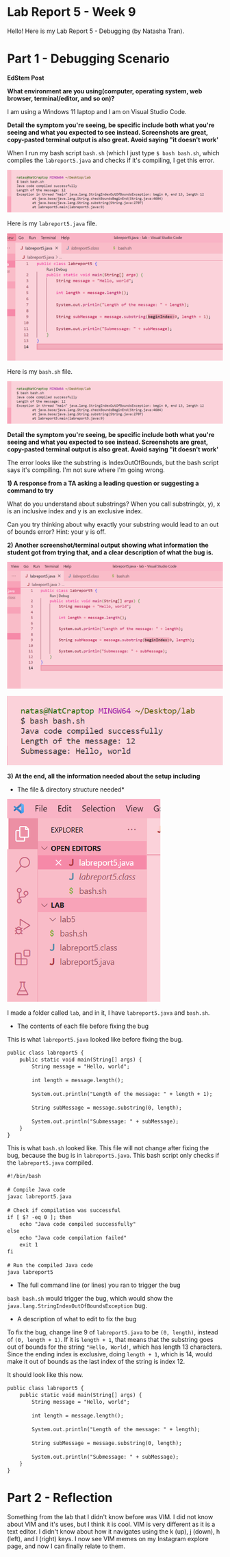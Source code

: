 # Lab Report 5 - Week 9


Hello! Here is my Lab Report 5 - Debugging (by Natasha Tran).


# Part 1 - Debugging Scenario

**EdStem Post**

**What environment are you using(computer, operating system, web browser, terminal/editor, and so on)?**

I am using a Windows 11 laptop and I am on Visual Studio Code.

**Detail the symptom you're seeing, be specific include both what you're seeing and what you expected to see instead. Screenshots are great, copy-pasted terminal output is also
great. Avoid saying "it doesn't work'**

When I run my bash script `bash.sh` (which I just type `$ bash bash.sh`, which compiles the `labreport5.java` and checks if it's compiling, I get this error.

![Image](error.png)

Here is my `labreport5.java` file.

![Image](labreport5.png)

Here is my `bash.sh` file.

![Image](error.png)

**Detail the symptom you're seeing, be specific include both what you're seeing and what you expected to see instead. Screenshots are great, copy-pasted terminal output is also
great. Avoid saying "it doesn't work'**

The error looks like the substring is IndexOutOfBounds, but the bash script says it's compiling. I'm not sure where I'm going wrong.

**1) A response from a TA asking a leading question or suggesting a command to try**

What do you understand about substrings? When you call substring(x, y), x is an inclusive index and y is an exclusive index.

Can you try thinking about why exactly your substring would lead to an out of bounds error? Hint: your y is off.

**2) Another screenshot/terminal output showing what information the student got from trying that, and a clear description of what the bug is.**

![Image](fixedcode.png)
 
![Image](fixederror.png)

**3) At the end, all the information needed about the setup including**

* The file & directory structure needed*


![Image](files.png)

I made a folder called `lab`, and in it, I have `labreport5.java` and `bash.sh`.

* The contents of each file before fixing the bug

This is what `labreport5.java` looked like before fixing the bug.

```
public class labreport5 {
    public static void main(String[] args) {
        String message = "Hello, world";
        
        int length = message.length();
        
        System.out.println("Length of the message: " + length + 1);
        
        String subMessage = message.substring(0, length);
        
        System.out.println("Submessage: " + subMessage);
    }
}
```

This is what `bash.sh` looked like. This file will not change after fixing the bug, because the bug is in `labreport5.java`. This bash script only checks if the `labreport5.java` compiled.

```
#!/bin/bash

# Compile Java code
javac labreport5.java

# Check if compilation was successful
if [ $? -eq 0 ]; then
    echo "Java code compiled successfully"
else
    echo "Java code compilation failed"
    exit 1
fi

# Run the compiled Java code
java labreport5
```

* The full command line (or lines) you ran to trigger the bug

`bash bash.sh` would trigger the bug, which would show the `java.lang.StringIndexOutOfBoundsException` bug.

* A description of what to edit to fix the bug

To fix the bug, change line 9 of `labreport5.java` to be `(0, length)`, instead of `(0, length + 1)`. If it is `length + 1`, that means that the substring goes out of bounds for the string `"Hello, World!`, which has length 13 characters. Since the ending index is exclusive, doing `length + 1`, which is 14, would make it out of bounds as the last index of the string is index 12. 

It should look like this now.

```
public class labreport5 {
    public static void main(String[] args) {
        String message = "Hello, world";
        
        int length = message.length();
        
        System.out.println("Length of the message: " + length);
        
        String subMessage = message.substring(0, length);
        
        System.out.println("Submessage: " + subMessage);
    }
}
```

# Part 2 - Reflection

Something from the lab that I didn't know before was VIM. I did not know about VIM and it's uses, but I think it is cool. VIM is very different as it is a text editor. I didn't know about how it navigates using the k (up), j (down), h (left), and l (right) keys. I now see VIM memes on my Instagram explore page, and now I can finally relate to them.
